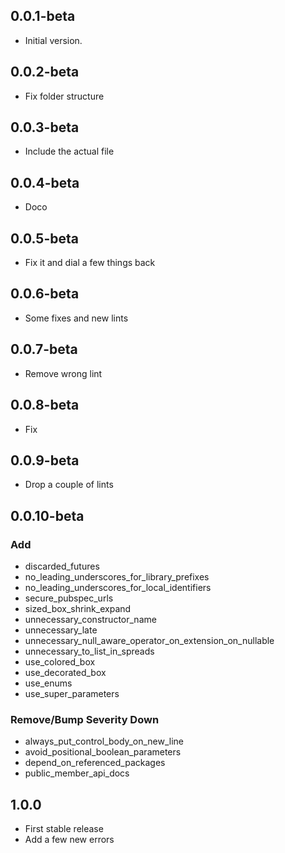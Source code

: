 ## 0.0.1-beta
- Initial version.
## 0.0.2-beta
- Fix folder structure
## 0.0.3-beta
- Include the actual file
## 0.0.4-beta
- Doco
## 0.0.5-beta
- Fix it and dial a few things back
## 0.0.6-beta
- Some fixes and new lints
## 0.0.7-beta
- Remove wrong lint

## 0.0.8-beta
- Fix
## 0.0.9-beta
- Drop a couple of lints
## 0.0.10-beta
### Add
- discarded_futures
- no_leading_underscores_for_library_prefixes
- no_leading_underscores_for_local_identifiers
- secure_pubspec_urls
- sized_box_shrink_expand
- unnecessary_constructor_name
- unnecessary_late
- unnecessary_null_aware_operator_on_extension_on_nullable
- unnecessary_to_list_in_spreads
- use_colored_box
- use_decorated_box
- use_enums
- use_super_parameters
### Remove/Bump Severity Down
- always_put_control_body_on_new_line
- avoid_positional_boolean_parameters
- depend_on_referenced_packages
- public_member_api_docs
## 1.0.0
- First stable release
- Add a few new errors



